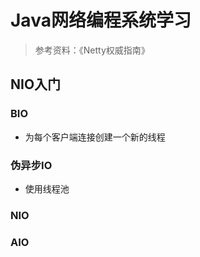 # Java网络编程系统学习
> 参考资料：《Netty权威指南》
## NIO入门
### BIO
- 为每个客户端连接创建一个新的线程
### 伪异步IO
- 使用线程池
### NIO
### AIO